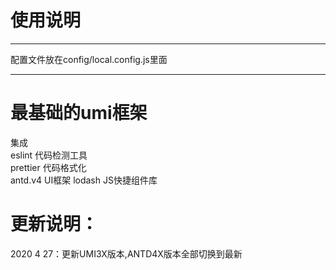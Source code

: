 # 使用说明
***
配置文件放在config/local.config.js里面     
***
# 最基础的umi框架
集成  
eslint        代码检测工具  
prettier      代码格式化  
antd.v4          UI框架
lodash        JS快捷组件库

# 更新说明：
2020 4 27：更新UMI3X版本,ANTD4X版本全部切换到最新